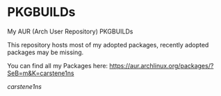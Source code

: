 PKGBUILDs
=========

My AUR (Arch User Repository) PKGBUILDs

This repository hosts most of my adopted packages, recently adopted packages may be missing.

You can find all my Packages here: https://aur.archlinux.org/packages/?SeB=m&K=carstene1ns

*carstene1ns*